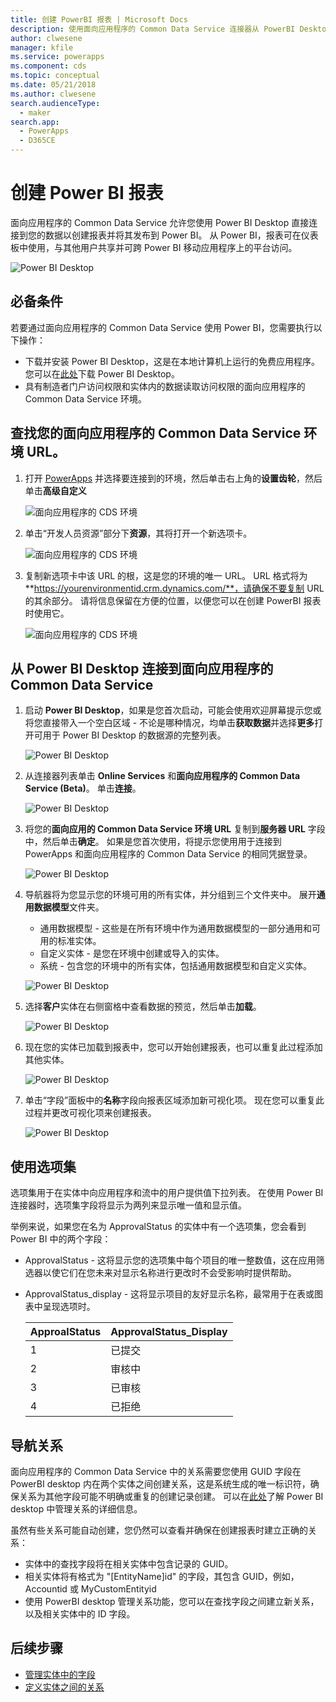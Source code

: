 ```yaml
---
title: 创建 PowerBI 报表 | Microsoft Docs
description: 使用面向应用程序的 Common Data Service 连接器从 PowerBI Desktop 连接到您的数据。
author: clwesene
manager: kfile
ms.service: powerapps
ms.component: cds
ms.topic: conceptual
ms.date: 05/21/2018
ms.author: clwesene
search.audienceType:
  - maker
search.app:
  - PowerApps
  - D365CE
---
```

# <a name="create-a-power-bi-report"></a>创建 Power BI 报表
面向应用程序的 Common Data Service 允许您使用 Power BI Desktop 直接连接到您的数据以创建报表并将其发布到 Power BI。 从 Power BI，报表可在仪表板中使用，与其他用户共享并可跨 Power BI 移动应用程序上的平台访问。

![Power BI Desktop](./media/data-platform-cds-powerbi-connector/PBIDesktop.png "Power BI Desktop")

## <a name="prerequisites"></a>必备条件 

若要通过面向应用程序的 Common Data Service 使用 Power BI，您需要执行以下操作：

* 下载并安装 Power BI Desktop，这是在本地计算机上运行的免费应用程序。 您可以在[此处](https://powerbi.microsoft.com/desktop/)下载 Power BI Desktop。
* 具有制造者门户访问权限和实体内的数据读取访问权限的面向应用程序的 Common Data Service 环境。

## <a name="finding-your-common-data-service-for-apps-environment-url"></a>查找您的面向应用程序的 Common Data Service 环境 URL。

1. 打开 [PowerApps](https://web.powerapps.com/?utm_source=padocs&utm_medium=linkinadoc&utm_campaign=referralsfromdoc) 并选择要连接到的环境，然后单击右上角的**设置齿轮**，然后单击**高级自定义**

    ![面向应用程序的 CDS 环境](./media/data-platform-cds-powerbi-connector/CDSEnv1.png "面向应用程序的 CDS 环境")

2. 单击“开发人员资源”部分下**资源**，其将打开一个新选项卡。

    ![面向应用程序的 CDS 环境](./media/data-platform-cds-powerbi-connector/CDSEnv2.png "面向应用程序的 CDS 环境")

3. 复制新选项卡中该 URL 的根，这是您的环境的唯一 URL。 URL 格式将为 **https://yourenvironmentid.crm.dynamics.com/**，请确保不要复制 URL 的其余部分。 请将信息保留在方便的位置，以便您可以在创建 PowerBI 报表时使用它。

    ![面向应用程序的 CDS 环境](./media/data-platform-cds-powerbi-connector/CDSEnv3.png "面向应用程序的 CDS 环境")

## <a name="connecting-to-common-data-service-for-apps-from-power-bi-desktop"></a>从 Power BI Desktop 连接到面向应用程序的 Common Data Service

1. 启动 **Power BI Desktop**，如果是您首次启动，可能会使用欢迎屏幕提示您或将您直接带入一个空白区域 - 不论是哪种情况，均单击**获取数据**并选择**更多**打开可用于 Power BI Desktop 的数据源的完整列表。

    ![Power BI Desktop](./media/data-platform-cds-powerbi-connector/CreateReport1.png "Power BI Desktop")

2. 从连接器列表单击 **Online Services** 和**面向应用程序的 Common Data Service (Beta)**。 单击**连接**。

    ![Power BI Desktop](./media/data-platform-cds-powerbi-connector/CreateReport2.png "Power BI Desktop")

3. 将您的**面向应用的 Common Data Service 环境 URL** 复制到**服务器 URL** 字段中，然后单击**确定**。 如果是您首次使用，将提示您使用用于连接到 PowerApps 和面向应用程序的 Common Data Service 的相同凭据登录。

    ![Power BI Desktop](./media/data-platform-cds-powerbi-connector/CreateReport3.png "Power BI Desktop")

4. 导航器将为您显示您的环境可用的所有实体，并分组到三个文件夹中。 展开**通用数据模型**文件夹。

    * 通用数据模型 - 这些是在所有环境中作为通用数据模型的一部分通用和可用的标准实体。
    * 自定义实体 - 是您在环境中创建或导入的实体。
    * 系统 - 包含您的环境中的所有实体，包括通用数据模型和自定义实体。

    ![Power BI Desktop](./media/data-platform-cds-powerbi-connector/CreateReport4.png "Power BI Desktop")

5. 选择**客户**实体在右侧窗格中查看数据的预览，然后单击**加载**。

    ![Power BI Desktop](./media/data-platform-cds-powerbi-connector/CreateReport5.png "Power BI Desktop")

6. 现在您的实体已加载到报表中，您可以开始创建报表，也可以重复此过程添加其他实体。

    ![Power BI Desktop](./media/data-platform-cds-powerbi-connector/CreateReport6.png "Power BI Desktop")

7. 单击“字段”面板中的**名称**字段向报表区域添加新可视化项。 现在您可以重复此过程并更改可视化项来创建报表。

    ![Power BI Desktop](./media/data-platform-cds-powerbi-connector/CreateReport7.png "Power BI Desktop")


## <a name="using-option-sets"></a>使用选项集

选项集用于在实体中向应用程序和流中的用户提供值下拉列表。 在使用 Power BI 连接器时，选项集字段将显示为两列来显示唯一值和显示值。

举例来说，如果您在名为 ApprovalStatus 的实体中有一个选项集，您会看到 Power BI 中的两个字段：

* ApprovalStatus - 这将显示您的选项集中每个项目的唯一整数值，这在应用筛选器以使它们在您未来对显示名称进行更改时不会受影响时提供帮助。
* ApprovalStatus_display - 这将显示项目的友好显示名称，最常用于在表或图表中呈现选项时。

    |ApproalStatus|ApprovalStatus_Display|
    |---------|---------|
    1|已提交
    2|审核中
    3|已审核
    4|已拒绝

## <a name="navigating-relationships"></a>导航关系

面向应用程序的 Common Data Service 中的关系需要您使用 GUID 字段在 PowerBI desktop 内在两个实体之间创建关系，这是系统生成的唯一标识符，确保关系为其他字段可能不明确或重复的创建记录创建。 可以在[此处](https://docs.microsoft.com/power-bi/desktop-create-and-manage-relationships)了解 Power BI desktop 中管理关系的详细信息。

虽然有些关系可能自动创建，您仍然可以查看并确保在创建报表时建立正确的关系：

* 实体中的查找字段将在相关实体中包含记录的 GUID。
* 相关实体将有格式为 "[EntityName]id" 的字段，其包含 GUID，例如，Accountid 或 MyCustomEntityid
* 使用 PowerBI desktop 管理关系功能，您可以在查找字段之间建立新关系，以及相关实体中的 ID 字段。


## <a name="next-steps"></a>后续步骤
* [管理实体中的字段](data-platform-manage-fields.md)
* [定义实体之间的关系](data-platform-entity-lookup.md)



